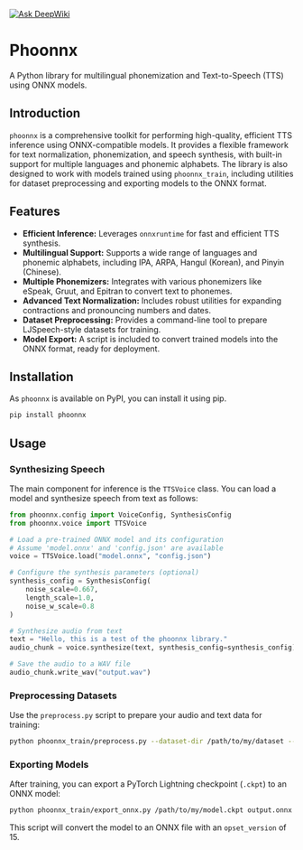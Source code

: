 [![Ask DeepWiki](https://deepwiki.com/badge.svg)](https://deepwiki.com/TigreGotico/phoonnx)

# Phoonnx

A Python library for multilingual phonemization and Text-to-Speech (TTS) using ONNX models.

## Introduction

`phoonnx` is a comprehensive toolkit for performing high-quality, efficient TTS inference using ONNX-compatible models. It provides a flexible framework for text normalization, phonemization, and speech synthesis, with built-in support for multiple languages and phonemic alphabets. The library is also designed to work with models trained using `phoonnx_train`, including utilities for dataset preprocessing and exporting models to the ONNX format.

## Features

  - **Efficient Inference:** Leverages `onnxruntime` for fast and efficient TTS synthesis.
  - **Multilingual Support:** Supports a wide range of languages and phonemic alphabets, including IPA, ARPA, Hangul (Korean), and Pinyin (Chinese).
  - **Multiple Phonemizers:** Integrates with various phonemizers like eSpeak, Gruut, and Epitran to convert text to phonemes.
  - **Advanced Text Normalization:** Includes robust utilities for expanding contractions and pronouncing numbers and dates.
  - **Dataset Preprocessing:** Provides a command-line tool to prepare LJSpeech-style datasets for training.
  - **Model Export:** A script is included to convert trained models into the ONNX format, ready for deployment.

## Installation

As `phoonnx` is available on PyPI, you can install it using pip.

```bash
pip install phoonnx
```

## Usage

### Synthesizing Speech

The main component for inference is the `TTSVoice` class. You can load a model and synthesize speech from text as follows:

```python
from phoonnx.config import VoiceConfig, SynthesisConfig
from phoonnx.voice import TTSVoice

# Load a pre-trained ONNX model and its configuration
# Assume 'model.onnx' and 'config.json' are available
voice = TTSVoice.load("model.onnx", "config.json")

# Configure the synthesis parameters (optional)
synthesis_config = SynthesisConfig(
    noise_scale=0.667,
    length_scale=1.0,
    noise_w_scale=0.8
)

# Synthesize audio from text
text = "Hello, this is a test of the phoonnx library."
audio_chunk = voice.synthesize(text, synthesis_config=synthesis_config)

# Save the audio to a WAV file
audio_chunk.write_wav("output.wav")
```

### Preprocessing Datasets

Use the `preprocess.py` script to prepare your audio and text data for training:

```bash
python phoonnx_train/preprocess.py --dataset-dir /path/to/my/dataset --output-dir /path/to/output
```

### Exporting Models

After training, you can export a PyTorch Lightning checkpoint (`.ckpt`) to an ONNX model:

```bash
python phoonnx_train/export_onnx.py /path/to/my/model.ckpt output.onnx
```

This script will convert the model to an ONNX file with an `opset_version` of 15.
